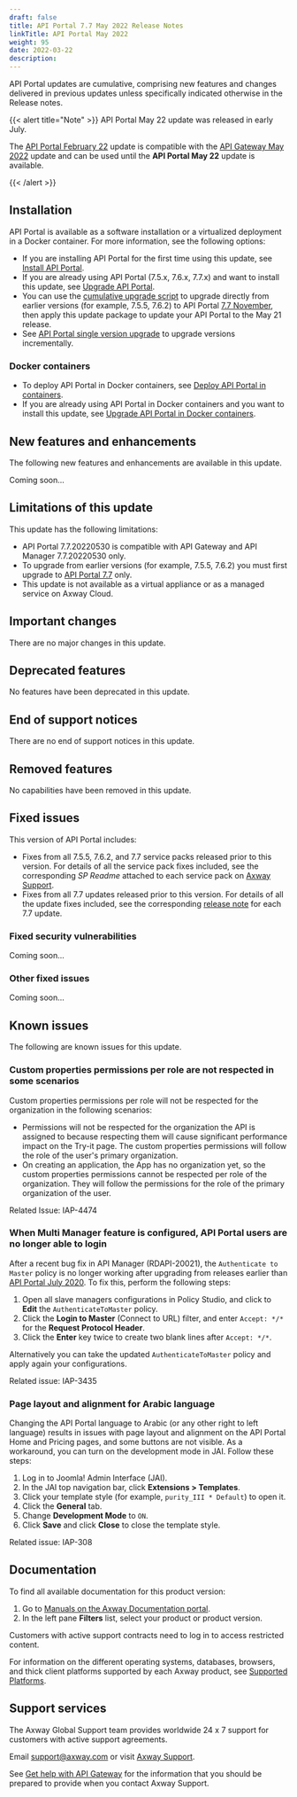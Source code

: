 ```yaml
---
draft: false
title: API Portal 7.7 May 2022 Release Notes
linkTitle: API Portal May 2022
weight: 95
date: 2022-03-22
description: 
---
```

API Portal updates are cumulative, comprising new features and changes delivered in previous updates unless specifically indicated otherwise in the Release notes.

{{< alert title="Note" >}}
API Portal May 22 update was released in early July.

The [API Portal February 22](/docs/apim_relnotes/20220228_apip_relnotes/) update is compatible with the [API Gateway May 2022](/docs/apim_relnotes/20220530_apimgr_relnotes/) update and can be used until the **API Portal May 22** update is available.

{{< /alert >}}

## Installation

API Portal is available as a software installation or a virtualized deployment in a Docker container. For more information, see the following options:

* If you are installing API Portal for the first time using this update, see [Install API Portal](/docs/apim_installation/apiportal_install/).
* If you are already using API Portal (7.5.x, 7.6.x, 7.7.x) and want to install this update, see [Upgrade API Portal](/docs/apim_installation/apiportal_install/upgrade_automatic/).
* You can use the [cumulative upgrade script](/docs/apim_installation/apiportal_install/upgrade_automatic/#upgrade-api-portal-using-the-cumulative-upgrade-script) to upgrade directly from earlier versions (for example, 7.5.5, 7.6.2) to API Portal [7.7 November](/docs/apim_relnotes/20201130_apip_relnotes/), then apply this update package to update your API Portal to the May 21 release.
* See [API Portal single version upgrade](/docs/apim_installation/apiportal_install/upgrade_automatic/#upgrade-from-api-portal-7-6-2) to upgrade versions incrementally.

### Docker containers

* To deploy API Portal in Docker containers, see [Deploy API Portal in containers](/docs/apim_installation/apiportal_docker/docker_portal_upgrade/).
* If you are already using API Portal in Docker containers and you want to install this update, see [Upgrade API Portal in Docker containers](/docs/apim_installation/apiportal_docker/docker_portal_upgrade/).

## New features and enhancements

The following new features and enhancements are available in this update.

Coming soon...

## Limitations of this update

This update has the following limitations:

* API Portal 7.7.20220530 is compatible with API Gateway and API Manager 7.7.20220530 only.
* To upgrade from earlier versions (for example, 7.5.5, 7.6.2) you must first upgrade to [API Portal 7.7](/docs/apim_relnotes/201904_release/apip_relnotes/) only.
* This update is not available as a virtual appliance or as a managed service on Axway Cloud.

## Important changes

<!-- It is important, especially when upgrading from an earlier version, to be aware of the following changes in the behavior or operation of the product in this update.. -->

There are no major changes in this update.

## Deprecated features

No features have been deprecated in this update.

<!-- As part of our software development life cycle we constantly review our API Management offering. As part of this update, the following capabilities have been deprecated-->

## End of support notices

There are no end of support notices in this update.

## Removed features

<!-- To stay current and align our offerings with customer demand and best practices, Axway might discontinue support for some capabilities. As part of this review, the following features have been removed: -->

No capabilities have been removed in this update.

## Fixed issues

This version of API Portal includes:

* Fixes from all 7.5.5, 7.6.2, and 7.7 service packs released prior to this version. For details of all the service pack fixes included, see the corresponding *SP Readme* attached to each service pack on [Axway Support](https://support.axway.com).
* Fixes from all 7.7 updates released prior to this version. For details of all the update fixes included, see the corresponding [release note](/docs/apim_relnotes/) for each 7.7 update.

### Fixed security vulnerabilities

Coming soon...

### Other fixed issues

Coming soon...

## Known issues

The following are known issues for this update.

### Custom properties permissions per role are not respected in some scenarios

Custom properties permissions per role will not be respected for the organization in the following scenarios:

* Permissions will not be respected for the organization the API is assigned to because respecting them will cause significant performance impact on the Try-it page. The custom properties permissions will follow the role of the user's primary organization.
* On creating an application, the App has no organization yet, so the custom properties permissions cannot be respected per role of the organization. They will follow the permissions for the role of the primary organization of the user.

Related Issue: IAP-4474

### When Multi Manager feature is configured, API Portal users are no longer able to login

After a recent bug fix in API Manager (RDAPI-20021), the `Authenticate to Master` policy is no longer working after upgrading from releases earlier than [API Portal July 2020](/docs/apim_relnotes/20200730_apip_relnotes/). To fix this, perform the following steps:

1. Open all slave managers configurations in Policy Studio, and click to **Edit** the `AuthenticateToMaster` policy.
2. Click the **Login to Master** (Connect to URL) filter, and enter `Accept: */*` for the **Request Protocol Header**.
3. Click the **Enter** key twice to create two blank lines after `Accept: */*`.

Alternatively you can take the updated `AuthenticateToMaster` policy and apply again your configurations.

Related issue: IAP-3435

### Page layout and alignment for Arabic language

Changing the API Portal language to Arabic (or any other right to left language) results in issues with page layout and alignment on the API Portal Home and Pricing pages, and some buttons are not visible. As a workaround, you can turn on the development mode in JAI. Follow these steps:

1. Log in to Joomla! Admin Interface (JAI).
2. In the JAI top navigation bar, click **Extensions > Templates**.
3. Click your template style (for example, `purity_III * Default`) to open it.
4. Click the **General** tab.
5. Change **Development Mode** to `ON`.
6. Click **Save** and click **Close** to close the template style.

Related issue: IAP-308

## Documentation

To find all available documentation for this product version:

1. Go to [Manuals on the Axway Documentation portal](https://docs.axway.com/bundle).
2. In the left pane **Filters** list, select your product or product version.

Customers with active support contracts need to log in to access restricted content.

For information on the different operating systems, databases, browsers, and thick client platforms supported by each Axway product, see [Supported Platforms](https://docs.axway.com/bundle/Axway_Products_SupportedPlatforms_allOS_en).

## Support services

The Axway Global Support team provides worldwide 24 x 7 support for customers with active support agreements.

Email [support@axway.com](mailto:support@axway.com) or visit [Axway Support](https://support.axway.com/).

See [Get help with API Gateway](/docs/apim_administration/apigtw_admin/trblshoot_get_help/) for the information that you should be prepared to provide when you contact Axway Support.
